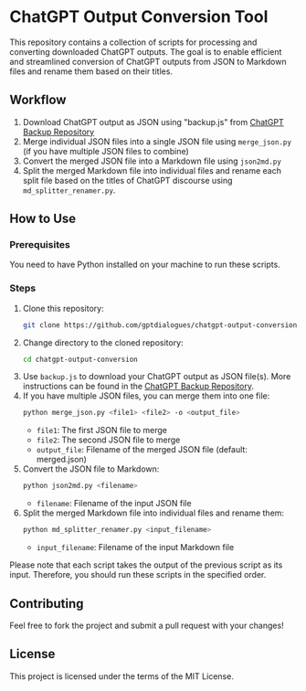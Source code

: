 # ChatGPT Output Conversion Tool

This repository contains a collection of scripts for processing and converting downloaded ChatGPT outputs. The goal is to enable efficient and streamlined conversion of ChatGPT outputs from JSON to Markdown files and rename them based on their titles.

## Workflow

1. Download ChatGPT output as JSON using "backup.js" from [ChatGPT Backup Repository](https://github.com/abacaj/chatgpt-backup)
2. Merge individual JSON files into a single JSON file using `merge_json.py` (if you have multiple JSON files to combine)
3. Convert the merged JSON file into a Markdown file using `json2md.py`
4. Split the merged Markdown file into individual files and rename each split file based on the titles of ChatGPT discourse using `md_splitter_renamer.py`.

## How to Use

### Prerequisites

You need to have Python installed on your machine to run these scripts. 

### Steps

1. Clone this repository:
    ```sh
    git clone https://github.com/gptdialogues/chatgpt-output-conversion.git
    ```
2. Change directory to the cloned repository:
    ```sh
    cd chatgpt-output-conversion
    ```
3. Use `backup.js` to download your ChatGPT output as JSON file(s). More instructions can be found in the [ChatGPT Backup Repository](https://github.com/abacaj/chatgpt-backup).
4. If you have multiple JSON files, you can merge them into one file:
    ```sh
    python merge_json.py <file1> <file2> -o <output_file>
    ```
    - `file1`: The first JSON file to merge
    - `file2`: The second JSON file to merge
    - `output_file`: Filename of the merged JSON file (default: merged.json)
5. Convert the JSON file to Markdown:
    ```sh
    python json2md.py <filename>
    ```
    - `filename`: Filename of the input JSON file
6. Split the merged Markdown file into individual files and rename them:
    ```sh
    python md_splitter_renamer.py <input_filename>
    ```
    - `input_filename`: Filename of the input Markdown file

Please note that each script takes the output of the previous script as its input. Therefore, you should run these scripts in the specified order.

## Contributing

Feel free to fork the project and submit a pull request with your changes!

## License

This project is licensed under the terms of the MIT License.
